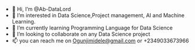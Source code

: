 - 👋 Hi, I’m @Ab-DataLord
- 👀 I’m interested in Data Science,Project management, AI and Machine Learning. 
- 🌱 I’m currently learning Programming Language for Data Science  
- 💞️ I’m looking to collaborate on any Data Science project 
- 📫 you can reach me on Ogunjimidele@gmail.com or +2349033673966

<!---
Ab-DataLord/Ab-DataLord is a ✨ special ✨ repository because its `README.md` (this file) appears on your GitHub profile.
You can click the Preview link to take a look at your changes.
--->
